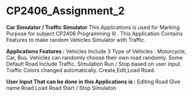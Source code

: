 # CP2406_Assignment_2
**Car Simulator / Traffic Simulator**
This Applications is used for Marking Purpose for subject CP2406 Programming III . This Application Contains Features to make random Vehicles Simulator with Traffic.

**Applications Features :**
Vehicles Include 3 Type of Vehicles : Motorcycle, Car, Bus.
Vehicles can randomly choose their own road randomly.
Some Default Road Include Traffic.
Simulation Run / Stop based on user input.
Traffic Colors changed automatically.
Create,Edit,Load Road.

**User Input That can be done in this Applications is :**
Editing Road
Give name Road
Load Road
Start / Stop Simulaton
